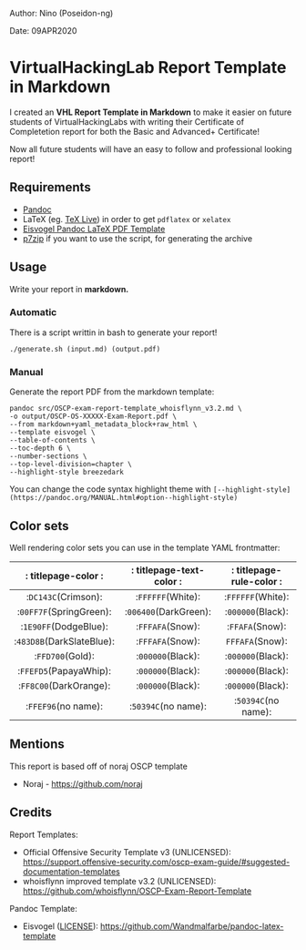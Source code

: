 Author: Nino (Poseidon-ng)

Date: 09APR2020

# VirtualHackingLab Report Template in Markdown

I created an **VHL Report Template in Markdown** to make it easier on future students of VirtualHackingLabs with writing their Certificate of Completetion report for both the Basic and Advanced+ Certificate!

Now all future students will have an easy to follow and professional looking report!

## Requirements

- [Pandoc](https://pandoc.org/installing.html)
- LaTeX (eg. [TeX Live](http://www.tug.org/texlive/)) in order to get ```pdflatex``` or ```xelatex```
- [Eisvogel Pandoc LaTeX PDF Template](https://github.com/Wandmalfarbe/pandoc-latex-template#installation)
- [p7zip](http://p7zip.sourceforge.net/) if you want to use the script, for generating the archive

## Usage
Write your report in **markdown.**

### Automatic
There is a script writtin in bash to generate your report!

```./generate.sh (input.md) (output.pdf)```

### Manual
Generate the report PDF from the markdown template:
```
pandoc src/OSCP-exam-report-template_whoisflynn_v3.2.md \
-o output/OSCP-OS-XXXXX-Exam-Report.pdf \
--from markdown+yaml_metadata_block+raw_html \
--template eisvogel \
--table-of-contents \
--toc-depth 6 \
--number-sections \
--top-level-division=chapter \
--highlight-style breezedark
```
You can change the code syntax highlight theme with ```[--highlight-style](https://pandoc.org/MANUAL.html#option--highlight-style)```

## Color sets
Well rendering color sets you can use in the template YAML frontmatter:

|: titlepage-color :|: titlepage-text-color :|: titlepage-rule-color :|
|:---------------:|:--------------------:|:--------------------:|
|:```DC143C```(Crimson):|:```FFFFFF```(White):|:```FFFFFF```(White):|
|:```00FF7F```(SpringGreen):|:```006400```(DarkGreen):|:```000000```(Black):|
|:```1E90FF```(DodgeBlue):|:```FFFAFA```(Snow):|:```FFAFA```(Snow):|
|:```483D8B```(DarkSlateBlue):|:```FFFAFA```(Snow):|```FFFAFA```(Snow):|
|:```FFD700```(Gold):|:```000000```(Black):|:```000000```(Black):|
|:```FFEFD5```(PapayaWhip):|:```000000```(Black):|:```000000```(Black):|
|:```FF8C00```(DarkOrange):|:```000000```(Black):|:```000000```(Black):|
|:```FFEF96```(no name):|:```50394C```(no name):|:```50394C```(no name):|

## Mentions

This report is based off of noraj OSCP template
- Noraj - https://github.com/noraj

## Credits

Report Templates:

- Official Offensive Security Template v3 (UNLICENSED): https://support.offensive-security.com/oscp-exam-guide/#suggested-documentation-templates
- whoisflynn improved template v3.2 (UNLICENSED): https://github.com/whoisflynn/OSCP-Exam-Report-Template

Pandoc Template:

- Eisvogel ([LICENSE](https://github.com/Wandmalfarbe/pandoc-latex-template/blob/master/LICENSE)): https://github.com/Wandmalfarbe/pandoc-latex-template

